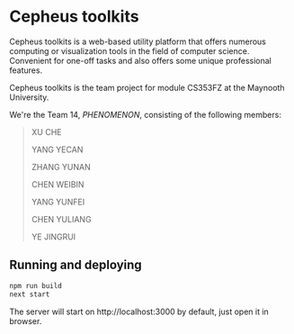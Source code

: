 # Cepheus toolkits

Cepheus toolkits is a web-based utility platform that offers numerous computing or visualization tools in the field of computer science. Convenient for one-off tasks and also offers some unique professional features.

Cepheus toolkits is the team project for module CS353FZ at the Maynooth University.

We're the Team 14, _PHENOMENON_, consisting of the following members:

> XU CHE
>
> YANG YECAN
>
> ZHANG YUNAN
>
> CHEN WEIBIN
>
> YANG YUNFEI
>
> CHEN YULIANG
>
> YE JINGRUI

## Running and deploying

```bash
npm run build
next start
```

The server will start on http://localhost:3000 by default, just open it in browser.
